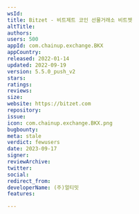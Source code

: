 ```yaml
---
wsId: 
title: Bitzet - 비트제트 코인 선물거래소 비트젯
altTitle: 
authors: 
users: 500
appId: com.chainup.exchange.BKX
appCountry: 
released: 2022-01-14
updated: 2022-09-19
version: 5.5.0_push_v2
stars: 
ratings: 
reviews: 
size: 
website: https://bitzet.com
repository: 
issue: 
icon: com.chainup.exchange.BKX.png
bugbounty: 
meta: stale
verdict: fewusers
date: 2023-09-17
signer: 
reviewArchive: 
twitter: 
social: 
redirect_from: 
developerName: (주)얼티밋
features: 

---
```


